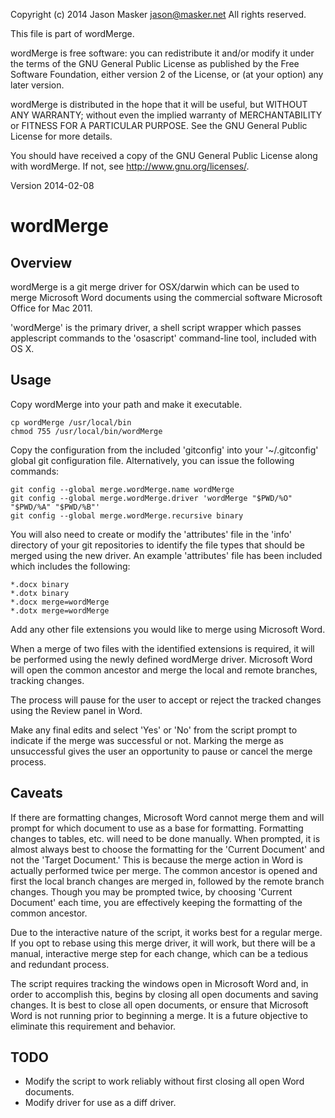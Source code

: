 Copyright (c) 2014 Jason Masker <jason@masker.net>
All rights reserved. 

This file is part of wordMerge.

wordMerge is free software: you can redistribute it and/or modify
it under the terms of the GNU General Public License as published by
the Free Software Foundation, either version 2 of the License, or
(at your option) any later version.

wordMerge is distributed in the hope that it will be useful,
but WITHOUT ANY WARRANTY; without even the implied warranty of
MERCHANTABILITY or FITNESS FOR A PARTICULAR PURPOSE.  See the
GNU General Public License for more details.

You should have received a copy of the GNU General Public License
along with wordMerge.  If not, see <http://www.gnu.org/licenses/>.

Version 2014-02-08

wordMerge
=========

Overview
--------
wordMerge is a git merge driver for OSX/darwin which can be used to merge Microsoft Word
documents using the commercial software Microsoft Office for Mac 2011.

'wordMerge' is the primary driver, a shell script wrapper which passes applescript
commands to the 'osascript' command-line tool, included with OS X.

Usage
-----
Copy wordMerge into your path and make it executable.

    cp wordMerge /usr/local/bin
    chmod 755 /usr/local/bin/wordMerge

Copy the configuration from the included 'gitconfig' into your '~/.gitconfig' global git
configuration file. Alternatively, you can issue the following commands:

    git config --global merge.wordMerge.name wordMerge
    git config --global merge.wordMerge.driver 'wordMerge "$PWD/%O" "$PWD/%A" "$PWD/%B"'
    git config --global merge.wordMerge.recursive binary

You will also need to create or modify the 'attributes' file in the 'info' directory of
your git repositories to identify the file types that should be merged using the new
driver. An example 'attributes' file has been included which includes the following:

    *.docx binary
    *.dotx binary
    *.docx merge=wordMerge
    *.dotx merge=wordMerge

Add any other file extensions you would like to merge using Microsoft Word.

When a merge of two files with the identified extensions is required, it will be performed
using the newly defined wordMerge driver. Microsoft Word will open the common ancestor and
merge the local and remote branches, tracking changes.

The process will pause for the user to accept or reject the tracked changes using the 
Review panel in Word. 

Make any final edits and select 'Yes' or 'No' from the script prompt to indicate if the
merge was successful or not. Marking the merge as unsuccessful gives the user an
opportunity to pause or cancel the merge process.

Caveats
-------
If there are formatting changes, Microsoft Word cannot merge them and will prompt for
which document to use as a base for formatting. Formatting changes to tables, etc. will
need to be done manually. When prompted, it is almost always best to choose the formatting
for the 'Current Document' and not the 'Target Document.' This is because the merge action
in Word is actually performed twice per merge. The common ancestor is opened and first the
local branch changes are merged in, followed by the remote branch changes. Though you may
be prompted twice, by choosing 'Current Document' each time, you are effectively keeping
the formatting of the common ancestor.

Due to the interactive nature of the script, it works best for a regular merge. If you opt
to rebase using this merge driver, it will work, but there will be a manual, interactive
merge step for each change, which can be a tedious and redundant process.

The script requires tracking the windows open in Microsoft Word and, in order to
accomplish this, begins by closing all open documents and saving changes. It is best to
close all open documents, or ensure that Microsoft Word is not running prior to beginning
a merge. It is a future objective to eliminate this requirement and behavior.

TODO
----
*   Modify the script to work reliably without first closing all open Word documents.
*   Modify driver for use as a diff driver.

